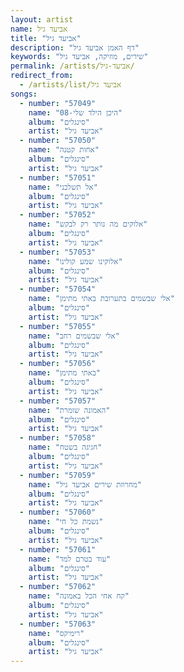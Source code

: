 ```yaml
---
layout: artist
name: אביעד גיל
title: "אביעד גיל"
description: "דף האמן אביעד גיל"
keywords: "שירים, מוזיקה, אביעד גיל"
permalink: /artists/אביעד-גיל/
redirect_from:
  - /artists/list/אביעד גיל
songs:
  - number: "57049"
    name: "08-היכן הילד שלי"
    album: "סינגלים"
    artist: "אביעד גיל"
  - number: "57050"
    name: "אחות קטנה"
    album: "סינגלים"
    artist: "אביעד גיל"
  - number: "57051"
    name: "אל תשלכני"
    album: "סינגלים"
    artist: "אביעד גיל"
  - number: "57052"
    name: "אלוקים מה נותר רק לבקש"
    album: "סינגלים"
    artist: "אביעד גיל"
  - number: "57053"
    name: "אלוקינו שמע קולינו"
    album: "סינגלים"
    artist: "אביעד גיל"
  - number: "57054"
    name: "אלי שבשמים בתערובת באתי מתימן"
    album: "סינגלים"
    artist: "אביעד גיל"
  - number: "57055"
    name: "אלי שבשמים רחב"
    album: "סינגלים"
    artist: "אביעד גיל"
  - number: "57056"
    name: "באתי מתימן"
    album: "סינגלים"
    artist: "אביעד גיל"
  - number: "57057"
    name: "האמונה שומרת"
    album: "סינגלים"
    artist: "אביעד גיל"
  - number: "57058"
    name: "חגיגה בשטח"
    album: "סינגלים"
    artist: "אביעד גיל"
  - number: "57059"
    name: "מחרוזת שירים אביעד גיל"
    album: "סינגלים"
    artist: "אביעד גיל"
  - number: "57060"
    name: "נשמת כל חי"
    album: "סינגלים"
    artist: "אביעד גיל"
  - number: "57061"
    name: "עוד בטרם למד"
    album: "סינגלים"
    artist: "אביעד גיל"
  - number: "57062"
    name: "קח אחי הכל באמונה"
    album: "סינגלים"
    artist: "אביעד גיל"
  - number: "57063"
    name: "רימיקס"
    album: "סינגלים"
    artist: "אביעד גיל"
---
```

